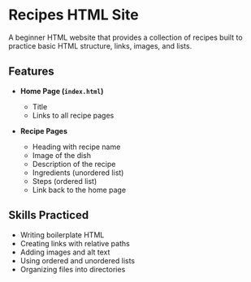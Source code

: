 # Recipes HTML Site

A beginner HTML website that provides a collection of recipes built to practice basic HTML structure, links, images, and lists.

## Features

- **Home Page (`index.html`)**
  - Title
  - Links to all recipe pages

- **Recipe Pages**
  - Heading with recipe name
  - Image of the dish
  - Description of the recipe
  - Ingredients (unordered list)
  - Steps (ordered list)
  - Link back to the home page

## Skills Practiced

- Writing boilerplate HTML
- Creating links with relative paths
- Adding images and alt text
- Using ordered and unordered lists
- Organizing files into directories

